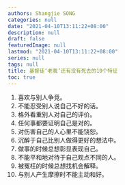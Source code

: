 ```yaml
---
authors: Shangjie SONG
categories: null
date: "2021-04-10T13:11:22+08:00"
description: null
draft: false
featuredImage: null
lastmod: "2021-04-10T13:11:22+08:00"
series: null
tags: null
title: 基督徒‘老我’还有没有死去的10个特征
toc: true
---
```



1. 喜欢与别人争竞。  
2. 不能忍受别人说自己不好的话。  
3. 格外看重别人对自己的评价。  
4. 任何事都要证明自己是对的。  
5. 对伤害自己的人心里不能饶恕。  
6. 沉醉于自己比别人做得更好的想法中。  
7. 做事的时候总想彰显表现自己。  
8. 不能平和地对待于自己观点不同的人。  
9. 被冤枉的时候总想找机会解释。  
10. 与别人产生摩擦时不能主动和好。  
